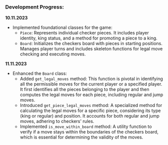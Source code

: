 ### Development Progress:

**10.11.2023**
  - Implemented foundational classes for the game:
    - `Piece`: Represents individual checker pieces. It includes player identity, king status, and a method for promoting a piece to a king.
    - `Board`: Initializes the checkers board with pieces in starting positions. Manages player turns and includes skeleton functions for legal move checking and executing moves.

**11.11.2023**
  - Enhanced the `Board` class:
    - Added `get_legal_moves` method: This function is pivotal in identifying all the permissible moves for the current player or a specified player. It first identifies all the pieces belonging to the player and then computes the legal moves for each piece, including regular and jump moves.
    - Introduced `get_piece_legal_moves` method: A specialized method for calculating the legal moves for a specific piece, considering its type (king or regular) and position. It accounts for both regular and jump moves, adhering to checkers' rules.
    - Implemented `is_move_within_board` method: A utility function to verify if a move stays within the boundaries of the checkers board, which is essential for determining the validity of the moves. 
